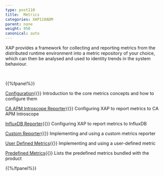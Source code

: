 ```yaml
---
type: post110
title:  Metrics
categories: XAP110ADM
parent: none
weight: 950
canonical: auto
---
```




XAP provides a framework for collecting and reporting metrics from the distributed runtime environment into a metric repository of your choice, which can then be analysed and used to identity trends in the system behaviour.

<br>

{{%fpanel%}}

[Configuration](./metrics-configuration.html){{<wbr>}}
Introduction to the core metrics concepts and how to configure them

[CA APM Introscope Reporter](./ca-apm-introscope-reporter.html){{<wbr>}}
Configuring XAP to report metrics to CA APM Introscope


[InfluxDB Reporter](./metrics-influxdb-reporter.html){{<wbr>}}
Configuring XAP to report metrics to InfluxDB


[Custom Reporter](./metrics-custom-reporter.html){{<wbr>}}
Implementing and using a custom metrics reporter

[User Defined Metrics](./metrics-user-defined.html){{<wbr>}}
Implementing and using a user-defined metric

[Predefined Metrics](./metrics-bundled.html){{<wbr>}}
Lists the predefined metrics bundled with the product

{{%/fpanel%}}
